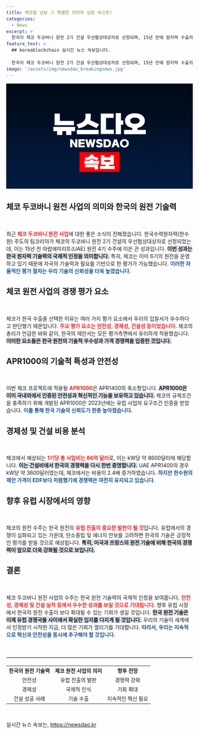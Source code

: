 ```yaml
---
title: 체코발 낭보 그 특별한 의미의 심장 속으로!
categories:
  - News
excerpt: >
  한국이 체코 두코바니 원전 2기 건설 우선협상대상자로 선정되며, 15년 만에 원자력 수출의 쾌거를 이룩했다. 안전성, 경제성, 건설 능력에서 한국 기술력이 유럽에서 인정받으며, 이후 추가 진출의 발판이 될 전망이다!
feature_text: >
  ## koreablockchain 실시간 뉴스 속보입니다.

  한국이 체코 두코바니 원전 2기 건설 우선협상대상자로 선정되며, 15년 만에 원자력 수출의 쾌거를 이룩했다. 안전성, 경제성, 건설 능력에서 한국 기술력이 유럽에서 인정받으며, 이후 추가 진출의 발판이 될 전망이다!
image: '/assets/img/newsdao_breakingnews.jpg'
---
```


<p><img src="/assets/img/newsdao_breakingnews.jpg" alt="koreablockchain 속보" /></p>

<h2 data-ke-size="size26">체코 두코바니 원전 사업의 의미와 한국의 원전 기술력</h2>

<p data-ke-size="size16">&nbsp;</p>  

<p>최근 <b><span style="color: #ee2323;">체코 두코바니 원전 사업</span></b>에 대한 좋은 소식이 전해졌습니다. 한국수력원자력(한수원) 주도의 팀코리아가 체코의 두코바니 원전 2기 건설의 우선협상대상자로 선정되었는데, 이는 15년 전 아랍에미리트(UAE) 원전 4기 수주에 이은 큰 성과입니다. <b><span style="background-color: #21538527;">이번 성과는 한국 원자력 기술력의 국제적 인정을 의미합니다.</span></b> 특히, 체코는 이미 6기의 원전을 운영하고 있기 때문에 자국의 기술력과 필요를 기반으로 한 평가가 가능했습니다. <b><span style="color: #1a5490;">이러한 자율적인 평가 절차는 우리 기술의 신뢰성을 더욱 높였습니다.</span></b>  </p>

<h2 data-ke-size="size26">체코 원전 사업의 경쟁 평가 요소</h2>  

<p data-ke-size="size16">&nbsp;</p>  

<p>체코가 한국 수출을 선택한 이유는 여러 가지 평가 요소에서 우리의 입찰서가 우수하다고 판단했기 때문입니다. <b><span style="color: #ee2323;">주요 평가 요소는 안전성, 경제성, 건설성 등이었습니다.</span></b> 체코의 총리가 언급한 바와 같이, 한국의 제안서는 모든 평가측면에서 유리하게 작용했습니다. <b><span style="background-color: #21538527;">이러한 요소들은 한국 원전의 기술적 우수성과 가격 경쟁력을 입증한 것입니다.</span></b>  </p>

<h2 data-ke-size="size26">APR1000의 기술적 특성과 안전성</h2>  

<p data-ke-size="size16">&nbsp;</p>  

<p>이번 체코 프로젝트에 적용될 <b><span style="color: #ee2323;">APR1000</span></b>은 APR1400의 축소형입니다. <b><span style="background-color: #21538527;">APR1000은 이미 국내외에서 인증된 안전성과 혁신적인 기능을 보유하고 있습니다.</span></b> 체코의 규제조건을 충족하기 위해 개발된 APR1000은 2023년에는 유럽 사업자 요구조건 인증을 받았습니다. <b><span style="color: #1a5490;">이를 통해 한국 기술의 신뢰도가 한층 높아졌습니다.</span></b>  </p>

<h2 data-ke-size="size26">경제성 및 건설 비용 분석</h2>  

<p data-ke-size="size16">&nbsp;</p>  

<p>체코에서 예상되는 <b><span style="color: #ee2323;">1기당 총 사업비는 86억 달러</span></b>로, 이는 kW당 약 8600달러에 해당합니다. <b><span style="background-color: #21538527;">이는 건설비에서 한국의 경쟁력을 다시 한번 증명합니다.</span></b> UAE APR1400의 경우 kW당 약 3600달러였는데, 체코에서는 비용이 2.4배 증가하였습니다. <b><span style="color: #1a5490;">하지만 한수원의 제안 가격이 EDF보다 저렴했기에 경쟁력은 여전히 유지되고 있습니다.</span></b>  </p>

<h2 data-ke-size="size26">향후 유럽 시장에서의 영향</h2>  

<p data-ke-size="size16">&nbsp;</p>  

<p>체코의 원전 수주는 한국 원전의 <b><span style="color: #ee2323;">유럽 진출의 중요한 발판이 될 것</span></b>입니다. 유럽에서의 경쟁이 심화되고 있는 가운데, 탄소중립 및 에너지 안보를 고려하면 한국의 기술은 긍정적인 평가를 받을 것으로 예상됩니다. <b><span style="background-color: #21538527;">특히, 미국과 프랑스의 원전 기술에 비해 한국의 경쟁력이 앞으로 더욱 강화될 것으로 보입니다.</span></b>   </p>

<h2 data-ke-size="size26">결론</h2>  

<p data-ke-size="size16">&nbsp;</p>  

<p>체코 두코바니 원전 사업의 수주는 한국 원전 기술력의 국제적 인정을 보여줍니다. <b><span style="color: #ee2323;">안전성, 경제성 및 건설 실적 등에서 우수한 성과를 보일 것으로 기대됩니다.</span></b> 향후 유럽 시장에서 한국의 원전 수출이 보다 확대될 수 있는 기회가 생길 것입니다. <b><span style="background-color: #21538527;">한국 원전 기술은 이제 유럽 경쟁국들 사이에서 확실한 입지를 다지게 될 것입니다.</span></b> 우리의 기술이 세계에서 인정받기 시작한 지금, 더 많은 기회가 열리기를 기대합니다. <b><span style="color: #1a5490;">따라서, 우리는 지속적으로 혁신과 안전성을 동시에 추구해야 할 것입니다.</span></b>  </p>

<p data-ke-size="size16">&nbsp;</p>  

<hr style="border: 1px solid #ddd; margin: 20px 0;" />  

<table style="border-collapse: collapse; width: 100%; margin: 0 auto;">  
<tr>  
<td style="text-align: center; height: 17px;"><b>한국의 원전 기술력</b></td>  
<td style="text-align: center; height: 17px;"><b>체코 원전 사업의 의미</b></td>  
<td style="text-align: center; height: 17px;"><b>향후 전망</b></td>  
</tr>  
<tr>  
<td style="text-align: center; height: 17px;">안전성</td>  
<td style="text-align: center; height: 17px;">유럽 진출의 발판</td>  
<td style="text-align: center; height: 17px;">경쟁력 강화</td>  
</tr>  
<tr>  
<td style="text-align: center; height: 17px;">경제성</td>  
<td style="text-align: center; height: 17px;">국제적 인식</td>  
<td style="text-align: center; height: 17px;">기회 확대</td>  
</tr>  
<tr>  
<td style="text-align: center; height: 17px;">건설 성공 사례</td>  
<td style="text-align: center; height: 17px;">기술 수출</td>  
<td style="text-align: center; height: 17px;">지속적인 혁신 필요</td>  
</tr>  
</table>  

<p data-ke-size="size16">&nbsp;</p>  
실시간 뉴스 속보는, <a href="https://newsdao.kr" rel="dofollow">https://newsdao.kr</a>


